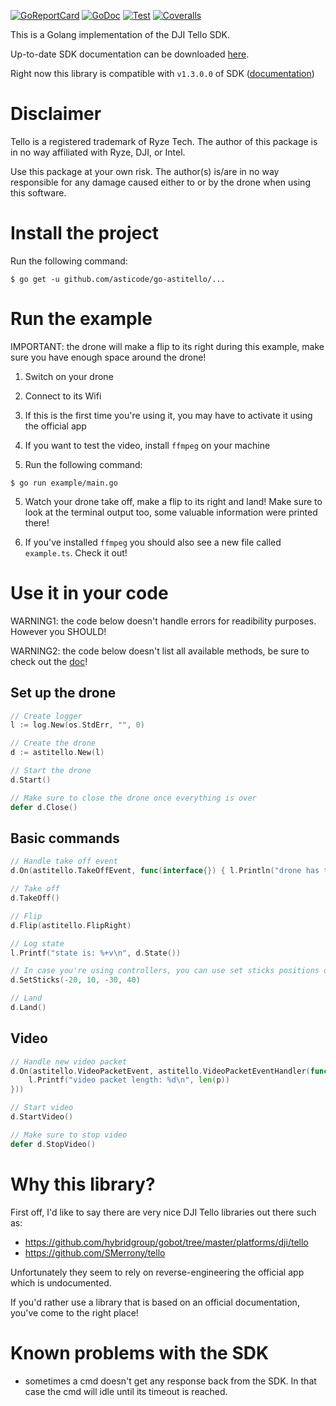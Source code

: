 [![GoReportCard](http://goreportcard.com/badge/github.com/asticode/go-astitello)](http://goreportcard.com/report/github.com/asticode/go-astitello)
[![GoDoc](https://godoc.org/github.com/asticode/go-astitello?status.svg)](https://godoc.org/github.com/asticode/go-astitello)
[![Test](https://github.com/asticode/go-astitello/actions/workflows/test.yml/badge.svg)](https://github.com/asticode/go-astitello/actions/workflows/test.yml)
[![Coveralls](https://coveralls.io/repos/github/asticode/go-astitello/badge.svg?branch=master)](https://coveralls.io/github/asticode/go-astitello)

This is a Golang implementation of the DJI Tello SDK.

Up-to-date SDK documentation can be downloaded [here](https://www.ryzerobotics.com/fr/tello/downloads).

Right now this library is compatible with `v1.3.0.0` of SDK ([documentation](https://terra-1-g.djicdn.com/2d4dce68897a46b19fc717f3576b7c6a/Tello%20%E7%BC%96%E7%A8%8B%E7%9B%B8%E5%85%B3/For%20Tello/Tello%20SDK%20Documentation%20EN_1.3_1122.pdf))

# Disclaimer

Tello is a registered trademark of Ryze Tech. The author of this package is in no way affiliated with Ryze, DJI, or Intel.

Use this package at your own risk. The author(s) is/are in no way responsible for any damage caused either to or by the drone when using this software.

# Install the project

Run the following command:

```
$ go get -u github.com/asticode/go-astitello/...
```

# Run the example

IMPORTANT: the drone will make a flip to its right during this example, make sure you have enough space around the drone!

1) Switch on your drone

2) Connect to its Wifi

3) If this is the first time you're using it, you may have to activate it using the official app

4) If you want to test the video, install `ffmpeg` on your machine

5) Run the following command:

```
$ go run example/main.go
```

5) Watch your drone take off, make a flip to its right and land! Make sure to look at the terminal output too, some valuable information were printed there!

6) If you've installed `ffmpeg` you should also see a new file called `example.ts`. Check it out!

# Use it in your code

WARNING1: the code below doesn't handle errors for readibility purposes. However you SHOULD!

WARNING2: the code below doesn't list all available methods, be sure to check out the [doc](https://godoc.org/github.com/asticode/go-astitello)!

## Set up the drone

```go
// Create logger
l := log.New(os.StdErr, "", 0)

// Create the drone
d := astitello.New(l)

// Start the drone
d.Start()

// Make sure to close the drone once everything is over
defer d.Close()
```

## Basic commands

```go
// Handle take off event
d.On(astitello.TakeOffEvent, func(interface{}) { l.Println("drone has took off!") })

// Take off
d.TakeOff()

// Flip
d.Flip(astitello.FlipRight)

// Log state
l.Printf("state is: %+v\n", d.State())

// In case you're using controllers, you can use set sticks positions directly
d.SetSticks(-20, 10, -30, 40)

// Land
d.Land()
```

## Video

```go
// Handle new video packet
d.On(astitello.VideoPacketEvent, astitello.VideoPacketEventHandler(func(p []byte) {
    l.Printf("video packet length: %d\n", len(p))
}))

// Start video
d.StartVideo()

// Make sure to stop video
defer d.StopVideo()
```

# Why this library?

First off, I'd like to say there are very nice DJI Tello libraries out there such as:

- https://github.com/hybridgroup/gobot/tree/master/platforms/dji/tello
- https://github.com/SMerrony/tello

Unfortunately they seem to rely on reverse-engineering the official app which is undocumented.

If you'd rather use a library that is based on an official documentation, you've come to the right place!

# Known problems with the SDK

- sometimes a cmd doesn't get any response back from the SDK. In that case the cmd will idle until its timeout is reached.